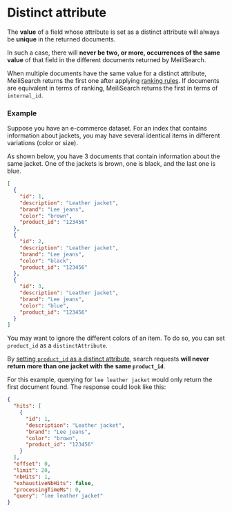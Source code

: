 # Distinct attribute

The **value** of a field whose attribute is set as a distinct attribute will always be **unique** in the returned documents.

In such a case, there will **never be two, or more, occurrences of the same value** of that field in the different documents returned by MeiliSearch.

When multiple documents have the same value for a distinct attribute, MeiliSearch returns the first one after applying [ranking rules](/learn/core_concepts/relevancy.md#ranking-rules). If documents are equivalent in terms of ranking, MeiliSearch returns the first in terms of `internal_id`.

### Example

Suppose you have an e-commerce dataset. For an index that contains information about jackets, you may have several identical items in different variations (color or size).

As shown below, you have 3 documents that contain information about the same jacket. One of the jackets is brown, one is black, and the last one is blue.

```json
[
  {
    "id": 1,
    "description": "Leather jacket",
    "brand": "Lee jeans",
    "color": "brown",
    "product_id": "123456"
  },
  {
    "id": 2,
    "description": "Leather jacket",
    "brand": "Lee jeans",
    "color": "black",
    "product_id": "123456"
  },
  {
    "id": 3,
    "description": "Leather jacket",
    "brand": "Lee jeans",
    "color": "blue",
    "product_id": "123456"
  }
]
```

You may want to ignore the different colors of an item. To do so, you can set `product_id` as a `distinctAttribute`.

<CodeSamples id="distinct_attribute_guide_1" />

By [setting `product_id` as a distinct attribute](/reference/api/distinct_attribute.md), search requests **will never return more than one jacket with the same `product_id`**.

For this example, querying for `lee leather jacket` would only return the first document found. The response could look like this:

```json
{
  "hits": [
    {
      "id": 1,
      "description": "Leather jacket",
      "brand": "Lee jeans",
      "color": "brown",
      "product_id": "123456"
    }
  ],
  "offset": 0,
  "limit": 20,
  "nbHits": 1,
  "exhaustiveNbHits": false,
  "processingTimeMs": 0,
  "query": "lee leather jacket"
}
```
